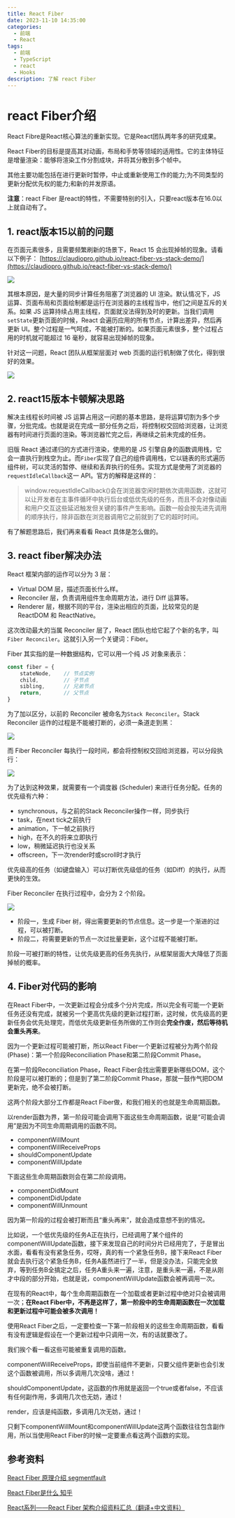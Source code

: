 ```yaml
---
title: React Fiber
date: 2023-11-10 14:35:00
categories:
  - 前端
  - React
tags:
  - 前端
  - TypeScript
  - react
  - Hooks
description: 了解 react Fiber
---
```



# react Fiber介绍

React Fibre是React核心算法的重新实现。它是React团队两年多的研究成果。

React Fiber的目标是提高其对动画，布局和手势等领域的适用性。它的主体特征是增量渲染：能够将渲染工作分割成块，并将其分散到多个帧中。

其他主要功能包括在进行更新时暂停，中止或重新使用工作的能力;为不同类型的更新分配优先权的能力;和新的并发原语。

**注意**：react Fiber 是react的特性，不需要特别的引入，只要react版本在16.0以上就自动有了。



## 1. react版本15以前的问题

在页面元素很多，且需要频繁刷新的场景下，React 15 会出现掉帧的现象。请看以下例子：
[https://claudiopro.github.io/react-fiber-vs-stack-demo/](https://claudiopro.github.io/react-fiber-vs-stack-demo/)

![](./img/016-react-fiber.gif)

其根本原因，是大量的同步计算任务阻塞了浏览器的 UI 渲染。默认情况下，JS 运算、页面布局和页面绘制都是运行在浏览器的主线程当中，他们之间是互斥的关系。如果 JS 运算持续占用主线程，页面就没法得到及时的更新。当我们调用`setState`更新页面的时候，React 会遍历应用的所有节点，计算出差异，然后再更新 UI。整个过程是一气呵成，不能被打断的。如果页面元素很多，整个过程占用的时机就可能超过 16 毫秒，就容易出现掉帧的现象。

针对这一问题，React 团队从框架层面对 web 页面的运行机制做了优化，得到很好的效果。

![](./img/017-react-fiber.gif)

## 2. react15版本卡顿解决思路

解决主线程长时间被 JS 运算占用这一问题的基本思路，是将运算切割为多个步骤，分批完成。也就是说在完成一部分任务之后，将控制权交回给浏览器，让浏览器有时间进行页面的渲染。等浏览器忙完之后，再继续之前未完成的任务。

旧版 React 通过递归的方式进行渲染，使用的是 JS 引擎自身的函数调用栈，它会一直执行到栈空为止。而`Fiber`实现了自己的组件调用栈，它以链表的形式遍历组件树，可以灵活的暂停、继续和丢弃执行的任务。实现方式是使用了浏览器的`requestIdleCallback`这一 API。官方的解释是这样的：

> window.requestIdleCallback()会在浏览器空闲时期依次调用函数，这就可以让开发者在主事件循环中执行后台或低优先级的任务，而且不会对像动画和用户交互这些延迟触发但关键的事件产生影响。函数一般会按先进先调用的顺序执行，除非函数在浏览器调用它之前就到了它的超时时间。

有了解题思路后，我们再来看看 React 具体是怎么做的。



## 3. react fiber解决办法

React 框架内部的运作可以分为 3 层：

- Virtual DOM 层，描述页面长什么样。
- Reconciler 层，负责调用组件生命周期方法，进行 Diff 运算等。
- Renderer 层，根据不同的平台，渲染出相应的页面，比较常见的是 ReactDOM 和 ReactNative。

这次改动最大的当属 Reconciler 层了，React 团队也给它起了个新的名字，叫`Fiber Reconciler`。这就引入另一个关键词：Fiber。

Fiber 其实指的是一种数据结构，它可以用一个纯 JS 对象来表示：

```js
const fiber = {
    stateNode,    // 节点实例
    child,        // 子节点
    sibling,      // 兄弟节点
    return,       // 父节点
}
```

为了加以区分，以前的 Reconciler 被命名为`Stack Reconciler`。Stack Reconciler 运作的过程是不能被打断的，必须一条道走到黑：

![](./img/018-react-fiber.png)

而 Fiber Reconciler 每执行一段时间，都会将控制权交回给浏览器，可以分段执行：

![](./img/019-react-fiber.png)

为了达到这种效果，就需要有一个调度器 (Scheduler) 来进行任务分配。任务的优先级有六种：

- synchronous，与之前的Stack Reconciler操作一样，同步执行
- task，在next tick之前执行
- animation，下一帧之前执行
- high，在不久的将来立即执行
- low，稍微延迟执行也没关系
- offscreen，下一次render时或scroll时才执行

优先级高的任务（如键盘输入）可以打断优先级低的任务（如Diff）的执行，从而更快的生效。

Fiber Reconciler 在执行过程中，会分为 2 个阶段。

![](./img/020-react-fiber.png)

- 阶段一，生成 Fiber 树，得出需要更新的节点信息。这一步是一个渐进的过程，可以被打断。
- 阶段二，将需要更新的节点一次过批量更新，这个过程不能被打断。

阶段一可被打断的特性，让优先级更高的任务先执行，从框架层面大大降低了页面掉帧的概率。



## 4. Fiber对代码的影响

在React Fiber中，一次更新过程会分成多个分片完成，所以完全有可能一个更新任务还没有完成，就被另一个更高优先级的更新过程打断，这时候，优先级高的更新任务会优先处理完，而低优先级更新任务所做的工作则会**完全作废，然后等待机会重头再来**。

因为一个更新过程可能被打断，所以React Fiber一个更新过程被分为两个阶段(Phase)：第一个阶段Reconciliation Phase和第二阶段Commit Phase。

在第一阶段Reconciliation Phase，React Fiber会找出需要更新哪些DOM，这个阶段是可以被打断的；但是到了第二阶段Commit Phase，那就一鼓作气把DOM更新完，绝不会被打断。

这两个阶段大部分工作都是React Fiber做，和我们相关的也就是生命周期函数。

以render函数为界，第一阶段可能会调用下面这些生命周期函数，说是“可能会调用”是因为不同生命周期调用的函数不同。

- componentWillMount
- componentWillReceiveProps
- shouldComponentUpdate
- componentWillUpdate

下面这些生命周期函数则会在第二阶段调用。

- componentDidMount
- componentDidUpdate
- componentWillUnmount

因为第一阶段的过程会被打断而且“重头再来”，就会造成意想不到的情况。

比如说，一个低优先级的任务A正在执行，已经调用了某个组件的componentWillUpdate函数，接下来发现自己的时间分片已经用完了，于是冒出水面，看看有没有紧急任务，哎呀，真的有一个紧急任务B，接下来React Fiber就会去执行这个紧急任务B，任务A虽然进行了一半，但是没办法，只能完全放弃，等到任务B全搞定之后，任务A重头来一遍，注意，是重头来一遍，不是从刚才中段的部分开始，也就是说，componentWillUpdate函数会被再调用一次。

在现有的React中，每个生命周期函数在一个加载或者更新过程中绝对只会被调用一次；**在React Fiber中，不再是这样了，第一阶段中的生命周期函数在一次加载和更新过程中可能会被多次调用！**

使用React Fiber之后，一定要检查一下第一阶段相关的这些生命周期函数，看看有没有逻辑是假设在一个更新过程中只调用一次，有的话就要改了。

我们挨个看一看这些可能被重复调用的函数。

componentWillReceiveProps，即使当前组件不更新，只要父组件更新也会引发这个函数被调用，所以多调用几次没啥，通过！

shouldComponentUpdate，这函数的作用就是返回一个true或者false，不应该有任何副作用，多调用几次也无妨，通过！

render，应该是纯函数，多调用几次无妨，通过！

只剩下componentWillMount和componentWillUpdate这两个函数往往包含副作用，所以当使用React Fiber的时候一定要重点看这两个函数的实现。





## 参考资料

[React Fiber 原理介绍 segmentfault](https://segmentfault.com/a/1190000018250127)

[React Fiber是什么 知乎](https://zhuanlan.zhihu.com/p/26027085)

[React系列——React Fiber 架构介绍资料汇总（翻译+中文资料）](https://segmentfault.com/a/1190000012834204)